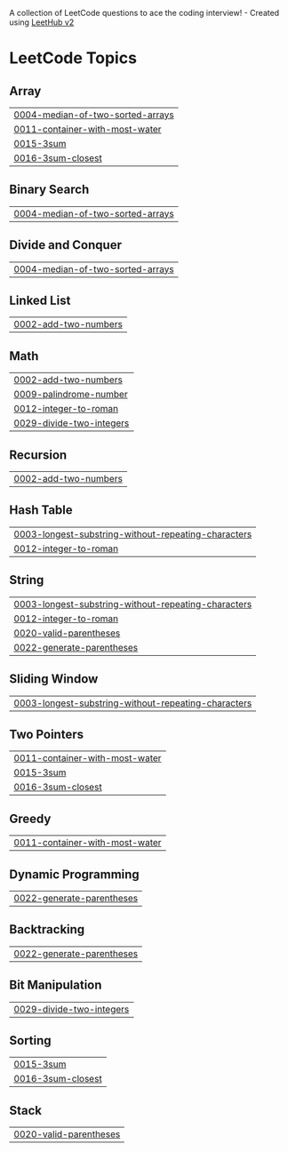 A collection of LeetCode questions to ace the coding interview! - Created using [LeetHub v2](https://github.com/arunbhardwaj/LeetHub-2.0)
<!---LeetCode Topics Start-->
# LeetCode Topics
## Array
|  |
| ------- |
| [0004-median-of-two-sorted-arrays](https://github.com/riyajivani/Leetcode-solutions/tree/master/0004-median-of-two-sorted-arrays) |
| [0011-container-with-most-water](https://github.com/riyajivani/Leetcode-solutions/tree/master/0011-container-with-most-water) |
| [0015-3sum](https://github.com/riyajivani/Leetcode-solutions/tree/master/0015-3sum) |
| [0016-3sum-closest](https://github.com/riyajivani/Leetcode-solutions/tree/master/0016-3sum-closest) |
## Binary Search
|  |
| ------- |
| [0004-median-of-two-sorted-arrays](https://github.com/riyajivani/Leetcode-solutions/tree/master/0004-median-of-two-sorted-arrays) |
## Divide and Conquer
|  |
| ------- |
| [0004-median-of-two-sorted-arrays](https://github.com/riyajivani/Leetcode-solutions/tree/master/0004-median-of-two-sorted-arrays) |
## Linked List
|  |
| ------- |
| [0002-add-two-numbers](https://github.com/riyajivani/Leetcode-solutions/tree/master/0002-add-two-numbers) |
## Math
|  |
| ------- |
| [0002-add-two-numbers](https://github.com/riyajivani/Leetcode-solutions/tree/master/0002-add-two-numbers) |
| [0009-palindrome-number](https://github.com/riyajivani/Leetcode-solutions/tree/master/0009-palindrome-number) |
| [0012-integer-to-roman](https://github.com/riyajivani/Leetcode-solutions/tree/master/0012-integer-to-roman) |
| [0029-divide-two-integers](https://github.com/riyajivani/Leetcode-solutions/tree/master/0029-divide-two-integers) |
## Recursion
|  |
| ------- |
| [0002-add-two-numbers](https://github.com/riyajivani/Leetcode-solutions/tree/master/0002-add-two-numbers) |
## Hash Table
|  |
| ------- |
| [0003-longest-substring-without-repeating-characters](https://github.com/riyajivani/Leetcode-solutions/tree/master/0003-longest-substring-without-repeating-characters) |
| [0012-integer-to-roman](https://github.com/riyajivani/Leetcode-solutions/tree/master/0012-integer-to-roman) |
## String
|  |
| ------- |
| [0003-longest-substring-without-repeating-characters](https://github.com/riyajivani/Leetcode-solutions/tree/master/0003-longest-substring-without-repeating-characters) |
| [0012-integer-to-roman](https://github.com/riyajivani/Leetcode-solutions/tree/master/0012-integer-to-roman) |
| [0020-valid-parentheses](https://github.com/riyajivani/Leetcode-solutions/tree/master/0020-valid-parentheses) |
| [0022-generate-parentheses](https://github.com/riyajivani/Leetcode-solutions/tree/master/0022-generate-parentheses) |
## Sliding Window
|  |
| ------- |
| [0003-longest-substring-without-repeating-characters](https://github.com/riyajivani/Leetcode-solutions/tree/master/0003-longest-substring-without-repeating-characters) |
## Two Pointers
|  |
| ------- |
| [0011-container-with-most-water](https://github.com/riyajivani/Leetcode-solutions/tree/master/0011-container-with-most-water) |
| [0015-3sum](https://github.com/riyajivani/Leetcode-solutions/tree/master/0015-3sum) |
| [0016-3sum-closest](https://github.com/riyajivani/Leetcode-solutions/tree/master/0016-3sum-closest) |
## Greedy
|  |
| ------- |
| [0011-container-with-most-water](https://github.com/riyajivani/Leetcode-solutions/tree/master/0011-container-with-most-water) |
## Dynamic Programming
|  |
| ------- |
| [0022-generate-parentheses](https://github.com/riyajivani/Leetcode-solutions/tree/master/0022-generate-parentheses) |
## Backtracking
|  |
| ------- |
| [0022-generate-parentheses](https://github.com/riyajivani/Leetcode-solutions/tree/master/0022-generate-parentheses) |
## Bit Manipulation
|  |
| ------- |
| [0029-divide-two-integers](https://github.com/riyajivani/Leetcode-solutions/tree/master/0029-divide-two-integers) |
## Sorting
|  |
| ------- |
| [0015-3sum](https://github.com/riyajivani/Leetcode-solutions/tree/master/0015-3sum) |
| [0016-3sum-closest](https://github.com/riyajivani/Leetcode-solutions/tree/master/0016-3sum-closest) |
## Stack
|  |
| ------- |
| [0020-valid-parentheses](https://github.com/riyajivani/Leetcode-solutions/tree/master/0020-valid-parentheses) |
<!---LeetCode Topics End-->